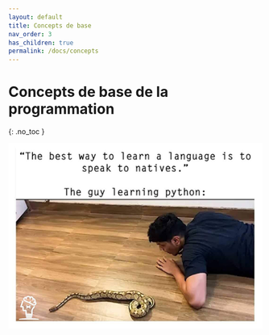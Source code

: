 ```yaml
---
layout: default
title: Concepts de base
nav_order: 3
has_children: true
permalink: /docs/concepts
---
```


# Concepts de base de la programmation
{: .no_toc }

![Guy learning Python...](../assets/python-natives.png)
